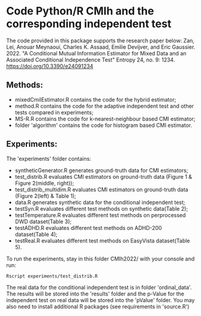 # Code Python/R CMIh and the corresponding independent test

The code provided in this package supports the research paper below:
Zan, Lei, Anouar Meynaoui, Charles K. Assaad, Emilie Devijver, and Eric Gaussier. 2022. "A Conditional Mutual Information Estimator for Mixed Data and an Associated Conditional Independence Test" Entropy 24, no. 9: 1234. https://doi.org/10.3390/e24091234


## Methods:
- mixedCmiIEstimator.R contains the code for the hybrid estimator;  
- method.R contains the code for the adaptive independent test and other tests compared in experiments;
- MS-R.R contains the code for k-nearest-neighbour based CMI estimator;   
- folder 'algorithm' contains the code for histogram based CMI estimator.

## Experiments:
The 'experiments' folder contains:
- syntheticGenerator.R generates ground-truth data for CMI estimators;
- test_distrib.R evaluates CMI estimators on ground-truth data (Figure 1 & Figure 2(middle, right));
- test_distrib_multidim.R evaluates CMI estimators on ground-truth data (Figure 2(left) & Table 1);
- data.R generates synthetic data for the conditional independent test;
- testSyn.R evaluates different test methods on synthetic data(Table 2);
- testTemperature.R evaluates different test methods on perprocessed DWD dataset(Table 3);
- testADHD.R evaluates different test methods on ADHD-200 dataset(Table 4);
- testReal.R evaluates different test methods on EasyVista dataset(Table 5).

To run the experiments, stay in this folder CMIh2022/ with your console and run:
```bash
Rscript experiments/test_distrib.R
```
The real data for the conditional independent test is in folder 'ordinal_data'. The results will be stored into the 'results' folder and the p-Value for the independent test on real data will be stored into the 'pValue' folder. You may also need to install additional R packages (see requirements in 'source.R') 


